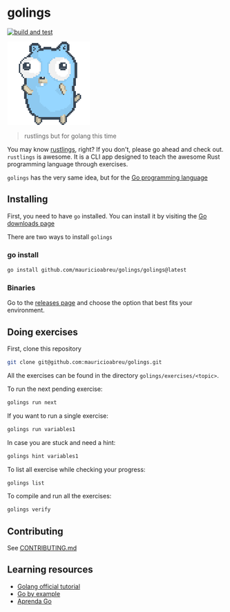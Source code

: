# golings

[![build and test](https://github.com/mauricioabreu/golings/actions/workflows/test.yml/badge.svg)](https://github.com/mauricioabreu/golings/actions/workflows/test.yml)

![gopher](misc/gopher-dance.gif)

> rustlings but for golang this time

You may know [rustlings](https://github.com/rust-lang/rustlings), right? If you don't, please go ahead and check out.
`rustlings` is awesome. It is a CLI app designed to teach the awesome Rust programming language through exercises.

`golings` has the very same idea, but for the [Go programming language](https://go.dev/)

## Installing

First, you need to have `go` installed. You can install it by visiting the [Go downloads page](https://go.dev/dl/)

There are two ways to install `golings`

### go install

```sh
go install github.com/mauricioabreu/golings/golings@latest
```

### Binaries

Go to the [releases page](https://github.com/mauricioabreu/golings/releases) and choose the option that best fits your environment.

## Doing exercises

First, clone this repository

```sh
git clone git@github.com:mauricioabreu/golings.git
```

All the exercises can be found in the directory `golings/exercises/<topic>`.

To run the next pending exercise:

```sh
golings run next
```

If you want to run a single exercise:

```sh
golings run variables1
```

In case you are stuck and need a hint:

```sh
golings hint variables1
```

To list all exercise while checking your progress:

```sh
golings list
```

To compile and run all the exercises:

```sh
golings verify
```

## Contributing

See [CONTRIBUTING.md](./CONTRIBUTING.md)

## Learning resources

* [Golang official tutorial](https://go.dev/doc/tutorial/)
* [Go by example](https://gobyexample.com)
* [Aprenda Go](https://www.youtube.com/playlist?list=PLCKpcjBB_VlBsxJ9IseNxFllf-UFEXOdg)
